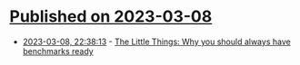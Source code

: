 # [Published on 2023-03-08](index.md)

* [2023-03-08, 22:38:13](https://lobste.rs/s/yyt7vz/little_things_why_you_should_always_have) - [The Little Things: Why you should always have benchmarks ready](https://codingnest.com/the-little-things-why-you-should-always-have-benchmarks-ready/)
